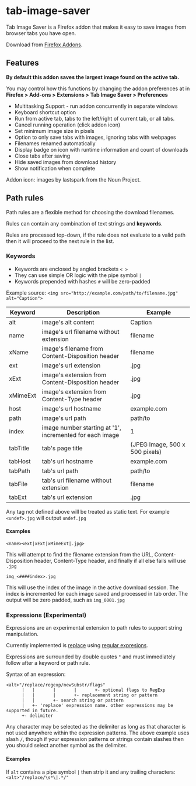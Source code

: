 # tab-image-saver

Tab Image Saver is a Firefox addon that makes it easy to save images from browser tabs you have open.

Download from [Firefox Addons](https://addons.mozilla.org/en-US/firefox/addon/tab-image-saver/).

## Features

**By default this addon saves the largest image found on the active tab.**

You may control how this functions by changing the addon preferences at in **Firefox > Add-ons > Extensions > Tab Image Saver > Preferences**

- Multitasking Support - run addon concurrently in separate windows
- Keyboard shortcut option
- Run from active tab, tabs to the left/right of current tab, or all tabs.
- Cancel running operation (click addon icon)
- Set minimum image size in pixels
- Option to only save tabs with images, ignoring tabs with webpages
- Filenames renamed automatically
- Display badge on icon with runtime information and count of downloads
- Close tabs after saving
- Hide saved images from download history
- Show notification when complete

Addon icon: images by lastspark from the Noun Project.

## Path rules

Path rules are a flexible method for choosing the download filenames.

Rules can contain any combination of text strings and **keywords**.

Rules are processed top-down, if the rule does not evaluate to a valid path then it will proceed to the next rule in the list.

### Keywords

- Keywords are enclosed by angled brackets `< >`
- They can use simple OR logic with the pipe symbol `|`
- Keywords prepended with hashes `#` will be zero-padded

Example source: `<img src="http://example.com/path/to/filename.jpg" alt="Caption">`

| Keyword  | Description                                              | Example                        |
| -------- | -------------------------------------------------------- | ------------------------------ |
| alt      | image's alt content                                      | Caption                        |
| name     | image's url filename without extension                   | filename                       |
| xName    | image's filename from Content-Disposition header         | filename                       |
| ext      | image's url extension                                    | .jpg                           |
| xExt     | image's extension from Content-Disposition header        | .jpg                           |
| xMimeExt | image's extension from Content-Type header               | .jpg                           |
| host     | image's url hostname                                     | example.com                    |
| path     | image's url path                                         | path/to                        |
| index    | image number starting at '1', incremented for each image | 1                              |
| tabTitle | tab's page title                                         | (JPEG Image, 500 x 500 pixels) |
| tabHost  | tab's url hostname                                       | example.com                    |
| tabPath  | tab's url path                                           | path/to                        |
| tabFile  | tab's url filename without extension                     | filename                       |
| tabExt   | tab's url extension                                      | .jpg                           |

Any tag not defined above will be treated as static text. For example `<undef>.jpg` will output `undef.jpg`

#### Examples

`<name><ext|xExt|xMimeExt|.jpg>`

This will attempt to find the filename extension from the URL, Content-Disposition header, Content-Type header, and finally if all else fails will use `.jpg`

`img_<####index>.jpg`

This will use the index of the image in the active download session. The index is incremented for each image saved and processed in tab order. The output will be zero padded, such as `img_0001.jpg`

### Expressions (Experimental)

Expressions are an experimental extension to path rules to support string manipulation.

Currently implemented is [replace](https://developer.mozilla.org/en-US/docs/Web/JavaScript/Reference/Global_Objects/String/replace) using [regular expresions](https://developer.mozilla.org/en-US/docs/Web/JavaScript/Reference/Global_Objects/RegExp).

Expressions are surrounded by double quotes `"` and must immediately follow after a keyword or path rule.

Syntax of an expression:

    <alt>"/replace/regexp/newSubstr/flags"
          |   |       |       |       +- optional flags to RegExp
          |   |       |       +- replacement string or pattern
          |   |       +- search string or pattern
          |   +- 'replace' expression name. other expressions may be supported in future.
          +- delimiter
    

Any character may be selected as the delimiter as long as that character is not used anywhere within the expression patterns. The above example uses slash `/`, though if your expression patterns or strings contain slashes then you should select another symbol as the delimiter.

#### Examples

If `alt` contains a pipe symbol `|` then strip it and any trailing characters: `<alt>"/replace/\s*\|.*/"`